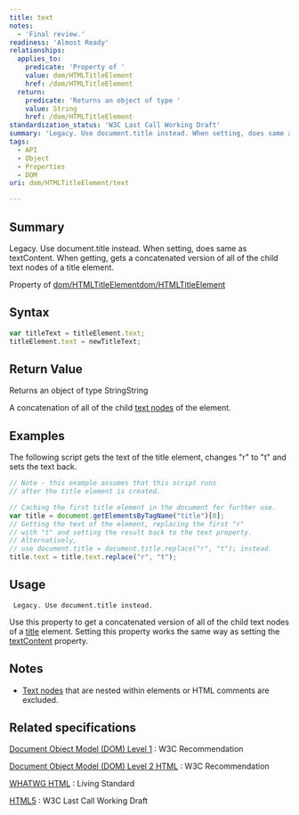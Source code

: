 ```yaml
---
title: text
notes:
  - 'Final review.'
readiness: 'Almost Ready'
relationships:
  applies_to:
    predicate: 'Property of '
    value: dom/HTMLTitleElement
    href: /dom/HTMLTitleElement
  return:
    predicate: 'Returns an object of type '
    value: String
    href: /dom/HTMLTitleElement
standardization_status: 'W3C Last Call Working Draft'
summary: 'Legacy. Use document.title instead. When setting, does same as textContent. When getting, gets a concatenated version of all of the child text nodes of a title element.'
tags:
  - API
  - Object
  - Properties
  - DOM
uri: dom/HTMLTitleElement/text

---
```

## Summary

Legacy. Use document.title instead. When setting, does same as textContent. When getting, gets a concatenated version of all of the child text nodes of a title element.

Property of [dom/HTMLTitleElement](/dom/HTMLTitleElement)[dom/HTMLTitleElement](/dom/HTMLTitleElement)

## Syntax

``` js
var titleText = titleElement.text;
titleElement.text = newTitleText;
```

## Return Value

Returns an object of type StringString

A concatenation of all of the child [text nodes](/dom/Text) of the element.

## Examples

The following script gets the text of the title element, changes "r" to "t" and sets the text back.

``` js
// Note - this example assumes that this script runs
// after the title element is created.

// Caching the first title element in the document for further use.
var title = document.getElementsByTagName("title")[0];
// Getting the text of the element, replacing the first "r"
// with "t" and setting the result back to the text property.
// Alternatively,
// use document.title = document.title.replace("r", "t"); instead.
title.text = title.text.replace("r", "t");
```

## Usage

     Legacy. Use document.title instead.

Use this property to get a concatenated version of all of the child text nodes of a [title](/html/elements/title) element. Setting this property works the same way as setting the [textContent](/dom/Node/textContent) property.

## Notes

-   [Text nodes](/dom/Text) that are nested within elements or HTML comments are excluded.

## Related specifications

[Document Object Model (DOM) Level 1](http://www.w3.org/TR/REC-DOM-Level-1/level-one-html.html#ID-77500413)
:   W3C Recommendation

[Document Object Model (DOM) Level 2 HTML](http://www.w3.org/TR/DOM-Level-2-HTML/html.html#ID-77500413)
:   W3C Recommendation

[WHATWG HTML](http://www.whatwg.org/specs/web-apps/current-work/multipage/semantics.html#dom-title-text)
:   Living Standard

[HTML5](http://www.w3.org/TR/html5/text-level-semantics.html#dom-a-text)
:   W3C Last Call Working Draft
